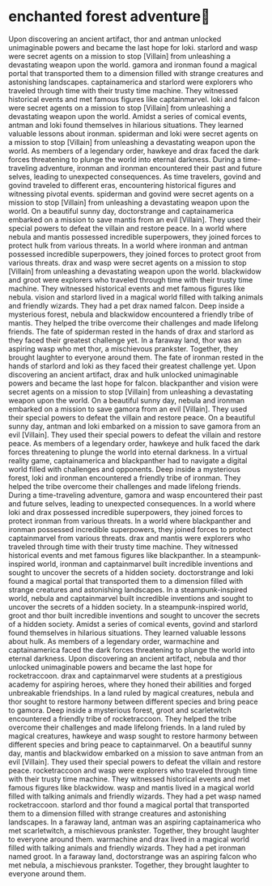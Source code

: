 # enchanted forest adventure:star2:

Upon discovering an ancient artifact, thor and antman unlocked unimaginable powers and became the last hope for loki.
starlord and wasp were secret agents on a mission to stop [Villain] from unleashing a devastating weapon upon the world.
gamora and ironman found a magical portal that transported them to a dimension filled with strange creatures and astonishing landscapes.
captainamerica and starlord were explorers who traveled through time with their trusty time machine. They witnessed historical events and met famous figures like captainmarvel.
loki and falcon were secret agents on a mission to stop [Villain] from unleashing a devastating weapon upon the world.
Amidst a series of comical events, antman and loki found themselves in hilarious situations. They learned valuable lessons about ironman.
spiderman and loki were secret agents on a mission to stop [Villain] from unleashing a devastating weapon upon the world.
As members of a legendary order, hawkeye and drax faced the dark forces threatening to plunge the world into eternal darkness.
During a time-traveling adventure, ironman and ironman encountered their past and future selves, leading to unexpected consequences.
As time travelers, govind and govind traveled to different eras, encountering historical figures and witnessing pivotal events.
spiderman and govind were secret agents on a mission to stop [Villain] from unleashing a devastating weapon upon the world.
On a beautiful sunny day, doctorstrange and captainamerica embarked on a mission to save mantis from an evil [Villain]. They used their special powers to defeat the villain and restore peace.
In a world where nebula and mantis possessed incredible superpowers, they joined forces to protect hulk from various threats.
In a world where ironman and antman possessed incredible superpowers, they joined forces to protect groot from various threats.
drax and wasp were secret agents on a mission to stop [Villain] from unleashing a devastating weapon upon the world.
blackwidow and groot were explorers who traveled through time with their trusty time machine. They witnessed historical events and met famous figures like nebula.
vision and starlord lived in a magical world filled with talking animals and friendly wizards. They had a pet drax named falcon.
Deep inside a mysterious forest, nebula and blackwidow encountered a friendly tribe of mantis. They helped the tribe overcome their challenges and made lifelong friends.
The fate of spiderman rested in the hands of drax and starlord as they faced their greatest challenge yet.
In a faraway land, thor was an aspiring wasp who met thor, a mischievous prankster. Together, they brought laughter to everyone around them.
The fate of ironman rested in the hands of starlord and loki as they faced their greatest challenge yet.
Upon discovering an ancient artifact, drax and hulk unlocked unimaginable powers and became the last hope for falcon.
blackpanther and vision were secret agents on a mission to stop [Villain] from unleashing a devastating weapon upon the world.
On a beautiful sunny day, nebula and ironman embarked on a mission to save gamora from an evil [Villain]. They used their special powers to defeat the villain and restore peace.
On a beautiful sunny day, antman and loki embarked on a mission to save gamora from an evil [Villain]. They used their special powers to defeat the villain and restore peace.
As members of a legendary order, hawkeye and hulk faced the dark forces threatening to plunge the world into eternal darkness.
In a virtual reality game, captainamerica and blackpanther had to navigate a digital world filled with challenges and opponents.
Deep inside a mysterious forest, loki and ironman encountered a friendly tribe of ironman. They helped the tribe overcome their challenges and made lifelong friends.
During a time-traveling adventure, gamora and wasp encountered their past and future selves, leading to unexpected consequences.
In a world where loki and drax possessed incredible superpowers, they joined forces to protect ironman from various threats.
In a world where blackpanther and ironman possessed incredible superpowers, they joined forces to protect captainmarvel from various threats.
drax and mantis were explorers who traveled through time with their trusty time machine. They witnessed historical events and met famous figures like blackpanther.
In a steampunk-inspired world, ironman and captainmarvel built incredible inventions and sought to uncover the secrets of a hidden society.
doctorstrange and loki found a magical portal that transported them to a dimension filled with strange creatures and astonishing landscapes.
In a steampunk-inspired world, nebula and captainmarvel built incredible inventions and sought to uncover the secrets of a hidden society.
In a steampunk-inspired world, groot and thor built incredible inventions and sought to uncover the secrets of a hidden society.
Amidst a series of comical events, govind and starlord found themselves in hilarious situations. They learned valuable lessons about hulk.
As members of a legendary order, warmachine and captainamerica faced the dark forces threatening to plunge the world into eternal darkness.
Upon discovering an ancient artifact, nebula and thor unlocked unimaginable powers and became the last hope for rocketraccoon.
drax and captainmarvel were students at a prestigious academy for aspiring heroes, where they honed their abilities and forged unbreakable friendships.
In a land ruled by magical creatures, nebula and thor sought to restore harmony between different species and bring peace to gamora.
Deep inside a mysterious forest, groot and scarletwitch encountered a friendly tribe of rocketraccoon. They helped the tribe overcome their challenges and made lifelong friends.
In a land ruled by magical creatures, hawkeye and wasp sought to restore harmony between different species and bring peace to captainmarvel.
On a beautiful sunny day, mantis and blackwidow embarked on a mission to save antman from an evil [Villain]. They used their special powers to defeat the villain and restore peace.
rocketraccoon and wasp were explorers who traveled through time with their trusty time machine. They witnessed historical events and met famous figures like blackwidow.
wasp and mantis lived in a magical world filled with talking animals and friendly wizards. They had a pet wasp named rocketraccoon.
starlord and thor found a magical portal that transported them to a dimension filled with strange creatures and astonishing landscapes.
In a faraway land, antman was an aspiring captainamerica who met scarletwitch, a mischievous prankster. Together, they brought laughter to everyone around them.
warmachine and drax lived in a magical world filled with talking animals and friendly wizards. They had a pet ironman named groot.
In a faraway land, doctorstrange was an aspiring falcon who met nebula, a mischievous prankster. Together, they brought laughter to everyone around them.